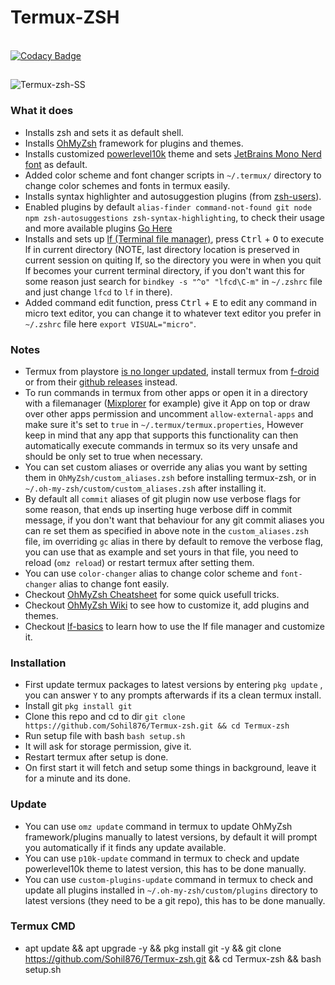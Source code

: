 # Termux-ZSH

\
[![Codacy Badge](https://app.codacy.com/project/badge/Grade/598b9e66297c4323a25dada99d377a11)](https://app.codacy.com/gh/Sohil876/Termux-zsh/dashboard?utm_source=gh&utm_medium=referral&utm_content=&utm_campaign=Badge_grade)

##

![Termux-zsh-SS](Termux-zsh-SS.png)

### What it does

-   Installs zsh and sets it as default shell.
-   Installs [OhMyZsh](https://github.com/ohmyzsh/ohmyzsh) framework for plugins and themes.
-   Installs customized [powerlevel10k](https://github.com/romkatv/powerlevel10k) theme and sets [JetBrains Mono Nerd font](https://github.com/ryanoasis/nerd-fonts/tree/master/patched-fonts/JetBrainsMono) as default.
-   Added color scheme and font changer scripts in `~/.termux/` directory to change color schemes and fonts in termux easily.
-   Installs syntax highlighter and autosuggestion plugins (from [zsh-users](https://github.com/zsh-users)).
-   Enabled plugins by default `alias-finder command-not-found git node npm zsh-autosuggestions zsh-syntax-highlighting`, to check their usage and more available plugins [Go Here](https://github.com/ohmyzsh/ohmyzsh/wiki/Plugins)
-   Installs and sets up [lf (Terminal file manager)](https://github.com/gokcehan/lf), press <kbd>Ctrl</kbd> + <kbd>O</kbd> to execute lf in current directory (NOTE, last directory location is preserved in current session on quiting lf, so the directory you were in when you quit lf becomes your current terminal directory, if you don't want this for some reason just search for `bindkey -s "^o" "lfcd\C-m"` in `~/.zshrc` file and just change `lfcd` to `lf` in there).
-   Added command edit function, press <kbd>Ctrl</kbd> + <kbd>E</kbd> to edit any command in micro text editor, you can change it to whatever text editor you prefer in `~/.zshrc` file here `export VISUAL="micro"`.

### Notes

-   Termux from playstore [is no longer updated](https://wiki.termux.com/wiki/Termux_Google_Play), install termux from [f-droid](https://f-droid.org/en/packages/com.termux) or from their [github releases](https://github.com/termux/termux-app/releases) instead.
-   To run commands in termux from other apps or open it in a directory with a filemanager ([Mixplorer](https://forum.xda-developers.com/t/app-2-2-mixplorer-v6-x-released-fully-featured-file-manager.1523691/) for example) give it App on top or draw over other apps permission and uncomment `allow-external-apps` and make sure it's set to `true` in `~/.termux/termux.properties`, However keep in mind that any app that supports this functionality can then automatically execute commands in termux so its very unsafe and should be only set to true when necessary.
-   You can set custom aliases or override any alias you want by setting them in `OhMyZsh/custom_aliases.zsh` before installing termux-zsh, or in `~/.oh-my-zsh/custom/custom_aliases.zsh` after installing it.
-   By default all `commit` aliases of git plugin now use verbose flags for some reason, that ends up inserting huge verbose diff in commit message, if you don't want that behaviour for any git commit aliases you can re set them as specified in above note in the `custom_aliases.zsh` file, im overriding `gc` alias in there by default to remove the verbose flag, you can use that as example and set yours in that file, you need to reload (`omz reload`) or restart termux after setting them.
-   You can use `color-changer` alias to change color scheme and `font-changer` alias to change font easily.
-   Checkout [OhMyZsh Cheatsheet](https://github.com/ohmyzsh/ohmyzsh/wiki/Cheatsheet) for some quick usefull tricks.
-   Checkout [OhMyZsh Wiki](https://github.com/ohmyzsh/ohmyzsh/wiki/Home) to see how to customize it, add plugins and themes.
-   Checkout [lf-basics](https://github.com/gokcehan/lf/wiki/Tutorial#basics) to learn how to use the lf file manager and customize it.

### Installation

-   First update termux packages to latest versions by entering `pkg update` , you can answer `Y` to any prompts afterwards if its a clean termux install.
-   Install git `pkg install git`
-   Clone this repo and cd to dir `git clone https://github.com/Sohil876/Termux-zsh.git && cd Termux-zsh`
-   Run setup file with bash `bash setup.sh`
-   It will ask for storage permission, give it.
-   Restart termux after setup is done.
-   On first start it will fetch and setup some things in background, leave it for a minute and its done.

### Update

-   You can use `omz update` command in termux to update OhMyZsh framework/plugins manually to latest versions, by default it will prompt you automatically if it finds any update available.
-   You can use `p10k-update` command in termux to check and update powerlevel10k theme to latest version, this has to be done manually.
-   You can use `custom-plugins-update` command in termux to check and update all plugins installed in `~/.oh-my-zsh/custom/plugins` directory to latest versions (they need to be a git repo), this has to be done manually.

### Termux CMD

- apt update && apt upgrade -y && pkg install git -y && git clone https://github.com/Sohil876/Termux-zsh.git && cd Termux-zsh && bash setup.sh
